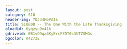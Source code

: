 ```yaml
---
layout: post 
category: S10 
header-img: YOJ34HoPAIs 
title: S10E08 -- The One With the Late Thanksgiving 
oloadid: 6yqzyu9x41k 
gdriveid: 0B1vQDqa4KyErcFZDY0s3UTZSMGs
bgcolor: A4273E 
--- 
```

<!--more--> 
